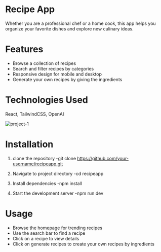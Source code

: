 # Recipe App

Whether you are a professional chef or a home cook, this app helps you organize your favorite dishes and explore new culinary ideas.

# Features

- Browse a collection of recipes
- Search and filter recipes by categories
- Responsive design for mobile and desktop
- Generate your own recipes by giving the ingredients
  
# Technologies Used
React, TailwindCSS, OpenAI

![project-1](https://github.com/user-attachments/assets/1116290f-b2bc-4b29-a3d4-0c74b037d47c)

# Installation
1. clone the repository
-git clone https://github.com/your-username/recipeapp.git

2. Navigate to project directory
-cd recipeapp

3. Install dependencies
-npm install

4. Start the development server
-npm run dev

# Usage
- Browse the homepage for trending recipes
- Use the search bar to find a recipe
- Click on a recipe to view details
- Click on generate recipes to create your own recipes by ingredients
